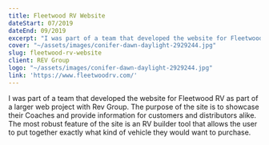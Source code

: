 ```yaml
---
title: Fleetwood RV Website
dateStart: 07/2019
dateEnd: 09/2019
excerpt: "I was part of a team that developed the website for Fleetwood RV as part of a larger web project with Rev Group. The purpose of the site is to showcase their Coaches and provide information for customers and distributors alike. The most robust feature of the site is an RV builder tool that allows the user to put together exactly what kind of vehicle they would want to purchase."
cover: "~/assets/images/conifer-dawn-daylight-2929244.jpg"
slug: fleetwood-rv-website
client: REV Group
logo: "~/assets/images/conifer-dawn-daylight-2929244.jpg"
link: 'https://www.fleetwoodrv.com/'
---
```


I was part of a team that developed the website for Fleetwood RV as part of a larger web project with Rev Group. The purpose of the site is to showcase their Coaches and provide information for customers and distributors alike. The most robust feature of the site is an RV builder tool that allows the user to put together exactly what kind of vehicle they would want to purchase.